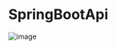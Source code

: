 # SpringBootApi

![image](https://github.com/user-attachments/assets/fd4b6efd-bdd9-43ce-ae1a-8dbb5680dd29)

